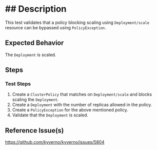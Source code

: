 # ## Description

This test validates that a policy blocking scaling using `Deployment/scale` resource can be bypassed using `PolicyException`.

## Expected Behavior

The `Deployment` is scaled.

## Steps

### Test Steps

1. Create a `ClusterPolicy` that matches on `Deployment/scale` and blocks scaling the `Deployment`.
2. Create a `Deployment` with the number of replicas allowed in the policy.
3. Create a `PolicyException` for the above mentioned policy.
4. Validate that the `Deployment` is scaled.

## Reference Issue(s)

https://github.com/kyverno/kyverno/issues/5804
